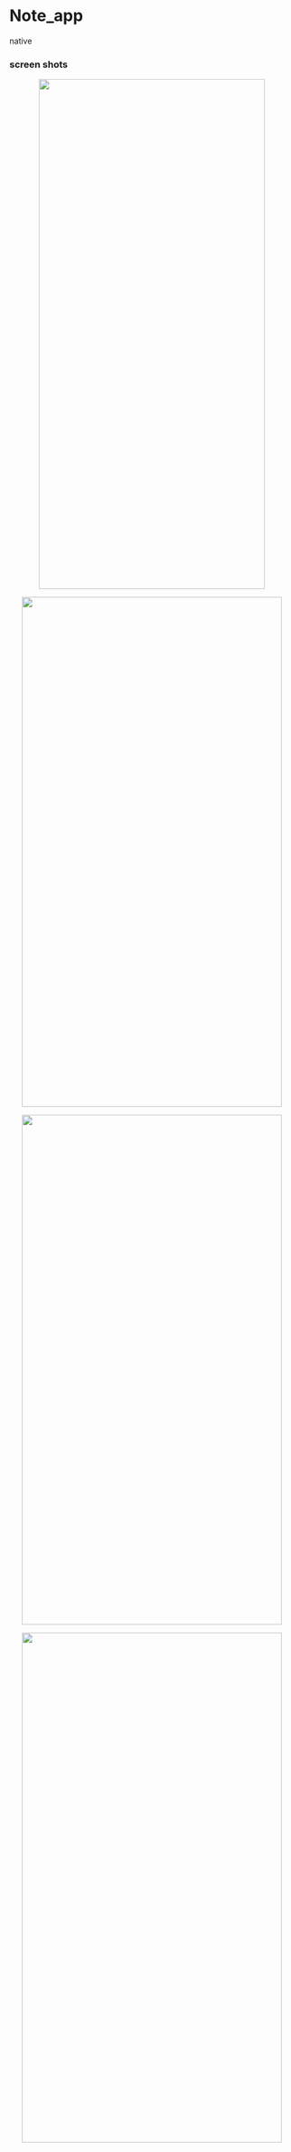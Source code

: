 # Note_app
native
### screen shots ###
<p align="center">
  <img width="400" height="900" src="https://user-images.githubusercontent.com/55314273/93373969-5f6bd600-f856-11ea-88a5-9d34190fbea4.jpg">
</p>
<p align="center">
  <img width="460" height="900" src="https://user-images.githubusercontent.com/55314273/93373969-5f6bd600-f856-11ea-88a5-9d34190fbea4.jpg">
</p>
<p align="center">
  <img width="460" height="900" src="https://user-images.githubusercontent.com/55314273/93373931-5549d780-f856-11ea-9b24-03db0ca89b8a.jpg">
</p>
<p align="center">
  <img width="460" height="900" src="https://user-images.githubusercontent.com/55314273/93373953-5a0e8b80-f856-11ea-855f-277cf8bbcf6a.jpg">
</p>


